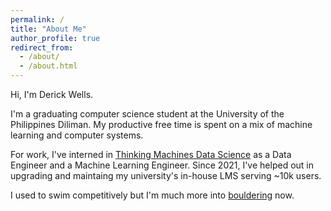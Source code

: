 ```yaml
---
permalink: /
title: "About Me"
author_profile: true
redirect_from: 
  - /about/
  - /about.html
---
```


Hi, I'm Derick Wells.

I'm a graduating computer science student at the University of the Philippines Diliman. My productive free time is spent on a mix of machine learning and computer systems.

For work, I've interned in [Thinking Machines Data Science](https://thinkingmachin.es/) as a Data Engineer and a Machine Learning Engineer. Since 2021, I've helped out in upgrading and maintaing my university's in-house LMS serving ~10k users.

I used to swim competitively but I'm much more into [bouldering](https://en.wikipedia.org/wiki/Bouldering) now.

